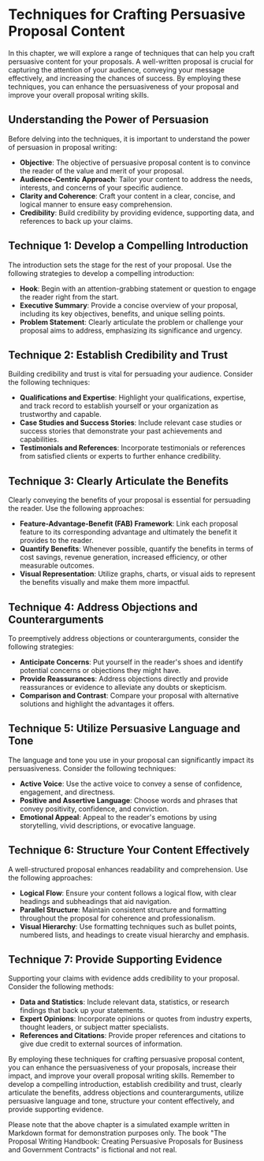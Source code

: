 Techniques for Crafting Persuasive Proposal Content
============================================================

In this chapter, we will explore a range of techniques that can help you craft persuasive content for your proposals. A well-written proposal is crucial for capturing the attention of your audience, conveying your message effectively, and increasing the chances of success. By employing these techniques, you can enhance the persuasiveness of your proposal and improve your overall proposal writing skills.

Understanding the Power of Persuasion
-------------------------------------

Before delving into the techniques, it is important to understand the power of persuasion in proposal writing:

* **Objective**: The objective of persuasive proposal content is to convince the reader of the value and merit of your proposal.
* **Audience-Centric Approach**: Tailor your content to address the needs, interests, and concerns of your specific audience.
* **Clarity and Coherence**: Craft your content in a clear, concise, and logical manner to ensure easy comprehension.
* **Credibility**: Build credibility by providing evidence, supporting data, and references to back up your claims.

Technique 1: Develop a Compelling Introduction
----------------------------------------------

The introduction sets the stage for the rest of your proposal. Use the following strategies to develop a compelling introduction:

* **Hook**: Begin with an attention-grabbing statement or question to engage the reader right from the start.
* **Executive Summary**: Provide a concise overview of your proposal, including its key objectives, benefits, and unique selling points.
* **Problem Statement**: Clearly articulate the problem or challenge your proposal aims to address, emphasizing its significance and urgency.

Technique 2: Establish Credibility and Trust
--------------------------------------------

Building credibility and trust is vital for persuading your audience. Consider the following techniques:

* **Qualifications and Expertise**: Highlight your qualifications, expertise, and track record to establish yourself or your organization as trustworthy and capable.
* **Case Studies and Success Stories**: Include relevant case studies or success stories that demonstrate your past achievements and capabilities.
* **Testimonials and References**: Incorporate testimonials or references from satisfied clients or experts to further enhance credibility.

Technique 3: Clearly Articulate the Benefits
--------------------------------------------

Clearly conveying the benefits of your proposal is essential for persuading the reader. Use the following approaches:

* **Feature-Advantage-Benefit (FAB) Framework**: Link each proposal feature to its corresponding advantage and ultimately the benefit it provides to the reader.
* **Quantify Benefits**: Whenever possible, quantify the benefits in terms of cost savings, revenue generation, increased efficiency, or other measurable outcomes.
* **Visual Representation**: Utilize graphs, charts, or visual aids to represent the benefits visually and make them more impactful.

Technique 4: Address Objections and Counterarguments
----------------------------------------------------

To preemptively address objections or counterarguments, consider the following strategies:

* **Anticipate Concerns**: Put yourself in the reader's shoes and identify potential concerns or objections they might have.
* **Provide Reassurances**: Address objections directly and provide reassurances or evidence to alleviate any doubts or skepticism.
* **Comparison and Contrast**: Compare your proposal with alternative solutions and highlight the advantages it offers.

Technique 5: Utilize Persuasive Language and Tone
-------------------------------------------------

The language and tone you use in your proposal can significantly impact its persuasiveness. Consider the following techniques:

* **Active Voice**: Use the active voice to convey a sense of confidence, engagement, and directness.
* **Positive and Assertive Language**: Choose words and phrases that convey positivity, confidence, and conviction.
* **Emotional Appeal**: Appeal to the reader's emotions by using storytelling, vivid descriptions, or evocative language.

Technique 6: Structure Your Content Effectively
-----------------------------------------------

A well-structured proposal enhances readability and comprehension. Use the following approaches:

* **Logical Flow**: Ensure your content follows a logical flow, with clear headings and subheadings that aid navigation.
* **Parallel Structure**: Maintain consistent structure and formatting throughout the proposal for coherence and professionalism.
* **Visual Hierarchy**: Use formatting techniques such as bullet points, numbered lists, and headings to create visual hierarchy and emphasis.

Technique 7: Provide Supporting Evidence
----------------------------------------

Supporting your claims with evidence adds credibility to your proposal. Consider the following methods:

* **Data and Statistics**: Include relevant data, statistics, or research findings that back up your statements.
* **Expert Opinions**: Incorporate opinions or quotes from industry experts, thought leaders, or subject matter specialists.
* **References and Citations**: Provide proper references and citations to give due credit to external sources of information.

By employing these techniques for crafting persuasive proposal content, you can enhance the persuasiveness of your proposals, increase their impact, and improve your overall proposal writing skills. Remember to develop a compelling introduction, establish credibility and trust, clearly articulate the benefits, address objections and counterarguments, utilize persuasive language and tone, structure your content effectively, and provide supporting evidence.

Please note that the above chapter is a simulated example written in Markdown format for demonstration purposes only. The book "The Proposal Writing Handbook: Creating Persuasive Proposals for Business and Government Contracts" is fictional and not real.
